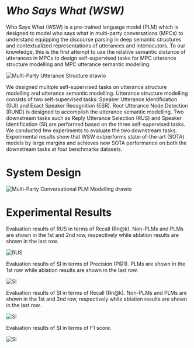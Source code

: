 # <i> Who Says What (WSW) </i>
Who Says What (WSW) is a pre-trained language model (PLM) which is designed to model who says what in multi-party conversations (MPCs) to understand equipping the discourse parsing in deep semantic structures and contextualized representations of utterances and interlocutors. To our knowledge, this is the first attempt to use the relative semantic distance of utterances in MPCs to design self-supervised tasks for MPC utterance structure modelling and MPC utterance semantic modelling. 

![Multi-Party Utterance Structure drawio](https://github.com/CyraxSector/WSW/assets/4902204/8e2005f8-7a0c-40c5-967c-5933526609c1)

We designed multiple self-supervised tasks on utterance structure modelling and utterance semantic modelling. Utterance structure modelling consists of two self-supervised tasks: Speaker Utterance Identification (SUI) and Exact Speaker Recognition (ESR). Root Utterance Node Detection (RUND) is designed to accomplish the utterance semantic modelling. Two downstream tasks such as Reply Utterance Selection (RUS) and Speaker Identification (SI) are performed based on the three self-supervised tasks. We conducted few experiments to evaluate the two downstream tasks. Experimental results show that WSW outperforms state-of-the-art (SOTA) models by large margins and achieves new SOTA performance on both the downstream tasks at four benchmarks datasets.
 
 # System Design 
![Multi-Party Conversational PLM Modelling drawio](https://github.com/CyraxSector/WSW/assets/4902204/9f601374-8bf3-426e-ac25-127bcdad35b3)

 # Experimental Results
 Evaluation results of RUS in terms of Recall (Rn@k). Non-PLMs and PLMs are shown in the 1st and 2nd row, respectively while ablation results are shown in the last row. 
 
![RUS](https://github.com/CyraxSector/WSW/assets/4902204/bc7c9be2-7793-49a7-b9cb-6e778e841d47)

Evaluation results of SI in terms of Precision (P@1). PLMs are shown in the 1st row while ablation results are shown in the last row.

![SI](https://github.com/CyraxSector/WSW/assets/4902204/fb68a409-4656-44ad-b17a-b132efe26caa)

Evaluation results of SI in terms of Recall (Rn@k). Non-PLMs and PLMs are shown in the 1st and 2nd row, respectively while ablation results are shown in the last row.

![SI](https://github.com/CyraxSector/WSW/assets/4902204/395b26ab-14d0-45dc-a0f4-68dc958a7c05)

Evaluation results of SI in terms of F1 score.

![SI](https://github.com/CyraxSector/WSW/assets/4902204/4be13b5b-a209-46fc-96f4-6065ea11a397)

